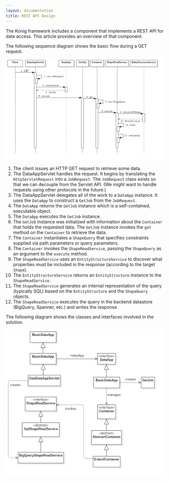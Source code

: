 ```yaml
---
layout: documentation
title: REST API Design
---
```


The Konig framework includes a component that implements a REST API for
data access.  This article provides an overview of that component.

The following sequence diagram shows the basic flow during a GET request.

![GET sequence](../images/GetSequenceDiagramRestApi.png)

1. The client issues an HTTP GET request to retrieve some data.
2. The DataAppServlet handles the request.  It begins by translating the `HttpServletRequest` into a `JobRequest`.  The `JobRequest` class exists so that we can decouple from the Servlet API.  (We might want to handle requests using other protocols in the future.)
3. The DataAppServlet delegates all of the work to a `DataApp` instance.  It uses the `DataApp` to construct a `GetJob` from the `JobRequest`.
4. The `DataApp` returns the `GetJob` instance which is a self-contained, executable object.
5. The `DataApp` executes the `GetJob` instance.
6. The `GetJob` instance was initialized with information about the `Container` that holds the requested data.  The `GetJob` instance invokes the `get` method on the `Container` to retrieve the data.
7. The `Container` instantiates a `ShapeQuery` that specifies constraints supplied via path parameters or query parameters.
8. The `Container` invokes the `ShapeReadService`, passing the `ShapeQuery` as an argument to the `execute` method.
9. The `ShapeReadService` uses an `EntityStructureService` to discover what properties must be included in the response (according to the target `Shape`).
10. The `EntityStructureService` returns an `EntityStructure` instance to the `ShapeReadService`.
11. The `ShapeReadService` generates an internal representation of the query (typically SQL) based on the `EntityStructure` and the `ShapeQuery` objects.
12. The `ShapeReadService` executes the query in the backend datastore (BigQuery, Spanner, etc.) and writes the response

The following diagram shows the classes and interfaces involved in the solution.

![Class Diagram](../images/ClassDiagramRestApi.png)
